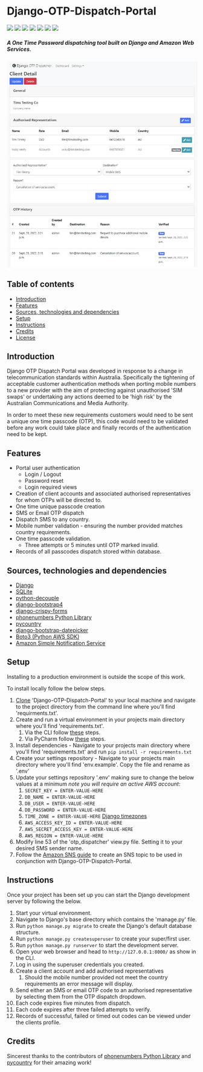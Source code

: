 #  Django-OTP-Dispatch-Portal

![](https://img.shields.io/badge/System-Linux-informational?style=flat&logo=linux&logoColor=white&color=2bbc8a)
![](https://img.shields.io/badge/System-Ubuntu-informational?style=flat&logo=ubuntu&logoColor=white&color=2bbc8a)
![](https://img.shields.io/badge/Code-Python-informational?style=flat&logo=python&logoColor=white&color=2bbc8a)
![](https://img.shields.io/badge/Database-SQLite-informational?style=flat&logo=sqlite&logoColor=white&color=2bbc8a)
![](https://img.shields.io/badge/Tools-Django-informational?style=flat&logo=django&logoColor=white&color=2bbc8a)
![](https://img.shields.io/badge/Tools-Bootstrap-informational?style=flat&logo=bootstrap&logoColor=white&color=2bbc8a)
![](https://img.shields.io/badge/Tools-AWS_SNS-informational?style=flat&logo=amazonaws&logoColor=white&color=2bbc8a)

##### A One Time Password dispatching tool built on Django and Amazon Web Services.

![project jpg](./otp_dispatcher_dash_image.jpg)

## Table of contents
* [Introduction](#Introduction)
* [Features](#Features)
* [Sources, technologies and dependencies](#Sources-technologies-and-dependencies)
* [Setup](#Setup)
* [Instructions](#Instructions)
* [Credits](#Credits)
* [License](#License)

## Introduction
Django OTP Dispatch Portal was developed in response to a change in telecommunication standards within Australia. 
Specifically the tightening of acceptable customer authentication methods 
when porting mobile numbers to a new provider with the aim of protecting against unauthorised 'SIM swaps' or undertaking 
any actions deemed to be 'high risk' by the Australian Communications and Media Authority.

In order to meet these new requirements customers would need to be sent a 
unique one time passcode (OTP), this code would need to be 
validated before any work could take place and finally records of the authentication need to be kept.

## Features
* Portal user authentication
  * Login / Logout
  * Password reset
  * Login required views
* Creation of client accounts and associated authorised representatives for whom OTPs will be directed to.
* One time unique passcode creation
* SMS or Email OTP dispatch
* Dispatch SMS to any country.
* Mobile number validation - ensuring the number provided matches country requirements.
* One time passcode validation.
  * Three attempts or 5 minutes until OTP marked invalid.
* Records of all passcodes dispatch stored within database.

## Sources, technologies and dependencies
* [Django](https://www.djangoproject.com/)
* [SQLite](https://sqlite.org/index.html)
* [python-decouple](https://github.com/henriquebastos/python-decouple)
* [django-bootstrap4](https://github.com/zostera/django-bootstrap4)
* [django-crispy-forms](https://github.com/django-crispy-forms/django-crispy-forms)
* [phonenumbers Python Library](https://github.com/daviddrysdale/python-phonenumbers)
* [pycountry](https://github.com/flyingcircusio/pycountry)
* [django-bootstrap-datepicker](https://github.com/pbucher/django-bootstrap-datepicker)
* [Boto3 (Python AWS SDK)](https://boto3.amazonaws.com/v1/documentation/api/latest/index.html)
* [Amazon Simple Notification Service](https://aws.amazon.com/sns/?whats-new-cards.sort-by=item.additionalFields.postDateTime&whats-new-cards.sort-order=desc)

## Setup
Installing to a production environment is outside the scope of this work. 

To install locally follow the below steps.

1. [Clone](https://github.com/git-guides/git-clone) 'Django-OTP-Dispatch-Portal' to your local machine and navigate to the project directory from the command line where you'll find 'requirments.txt'.
2. Create and run a virtual environment in your projects main directory where you'll find 'requirements.txt'.
   1. Via the CLI follow [these](https://docs.python.org/3/tutorial/venv.html) steps.
   2. Via PyCharm follow [these](https://www.jetbrains.com/help/pycharm/creating-virtual-environment.html) steps. 
3. Install dependencies - Navigate to your projects main directory where you'll find 'requirements.txt' and run `pip install -r requirements.txt`
4. Create your settings repository - Navigate to your projects main directory where you'll find 'env.example'. Copy the file and rename as '.env'
5. Update your settings repository '.env' making sure to change the below values at a minimum *note you will require an active AWS account*:
   1. `SECRET_KEY = ENTER-VALUE-HERE` 
   2. `DB_NAME = ENTER-VALUE-HERE`
   3. `DB_USER = ENTER-VALUE-HERE`
   4. `DB_PASSWORD = ENTER-VALUE-HERE`
   5. `TIME_ZONE = ENTER-VALUE-HERE` [Django timezones](https://docs.djangoproject.com/en/3.2/topics/i18n/timezones/)
   6. `AWS_ACCESS_KEY_ID = ENTER-VALUE-HERE`
   7. `AWS_SECRET_ACCESS_KEY = ENTER-VALUE-HERE`
   8. `AWS_REGION = ENTER-VALUE-HERE`
6. Modify line 53 of the 'otp_dispatcher' view.py file. Setting it to your desired SMS sender name.
7. Follow the [Amazon SNS guide](https://docs.aws.amazon.com/sns/latest/dg/sns-getting-started.html)
to create an SNS topic to be used in conjunction with Django-OTP-Dispatch-Portal. 

## Instructions
Once your project has been set up you can start the Django development server by following the below.
1. Start your virtual environment.
2. Navigate to Django's base directory which contains the 'manage.py' file.
3. Run `python manage.py migrate` to create the Django's default database structure.
4. Run `python manage.py createsuperuser` to create your super/first user.
5. Run `python manage.py runserver` to start the development server.
6. Open your web browser and head to `http://127.0.0.1:8000/` as show in the CLI.
7. Log in using the superuser credentials you created.
8. Create a client account and add authorised representatives 
   1. Should the mobile number provided not meet the country requirements an error message will display.
9. Send either an SMS or email OTP code to an authorised representative by selecting them from the OTP dispatch dropdown.
10. Each code expires five minutes from dispatch.
11. Each code expires after three failed attempts to verify.
12. Records of successful, failed or timed out codes can be viewed under the clients profile.

## Credits
Sincerest thanks to the contributors of [phonenumbers Python Library](https://github.com/daviddrysdale/python-phonenumbers) and 
[pycountry](https://github.com/flyingcircusio/pycountry) for their amazing work!


